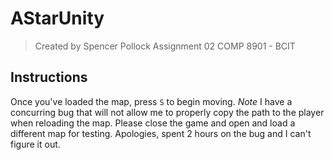 # AStarUnity
> Created by Spencer Pollock
> Assignment 02 COMP 8901 - BCIT
## Instructions
Once you've loaded the map, press `S` to begin moving.
*Note* I have a concurring bug that will not allow me to properly copy the path to the player when reloading the map. Please close the game and open and load a different map for testing. Apologies, spent 2 hours on the bug and I can't figure it out.
